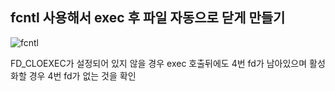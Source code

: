 ## fcntl 사용해서 exec 후 파일 자동으로 닫게 만들기

![fcntl](https://user-images.githubusercontent.com/1107765/160242023-0d637655-0b5a-46a2-bf14-44ed553a97a1.png)

FD_CLOEXEC가 설정되어 있지 않을 경우 exec 호출뒤에도 4번 fd가 남아있으며 활성화할 경우 4번 fd가 없는 것을 확인
